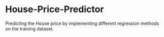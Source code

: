 # House-Price-Predictor
Predicting the House price by implementing different regression methods on the training dataset.
